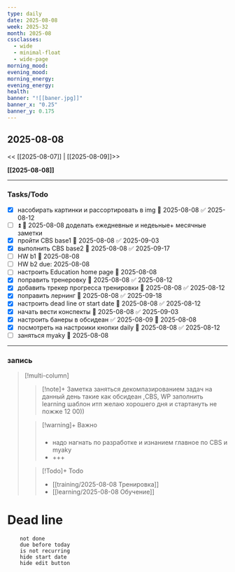 ```yaml
---
type: daily
date: 2025-08-08
week: 2025-32
month: 2025-08
cssclasses:
  - wide
  - minimal-float
  - wide-page
morning_mood: 
evening_mood: 
morning_energy: 
evening_energy: 
health: 
banner: "![[baner.jpg]]"
banner_x: "0.25"
banner_y: 0.175
---
```

## 2025-08-08

<< [[2025-08-07]] | [[2025-08-09]]>>

**[[2025-08-08]]**





---
### Tasks/Todo
- [x] насобирать картинки и рассортировать в img  📅 2025-08-08 ✅ 2025-08-12
- [ ] ⏫ 📅 2025-08-08 доделать ежедневные и недеьные+ месячные заметки
- [x] пройти CBS base1 📅 2025-08-08 ✅ 2025-09-03
- [x] выполнить СBS base2 📅 2025-08-08 ✅ 2025-09-17
- [ ] HW b1 📅 2025-08-08 
- [ ] HW b2 due: 2025-08-08
- [ ] настроить Education home page 📅 2025-08-08 
- [x] поправить тренеровку 📅 2025-08-08 ✅ 2025-08-12
- [x] добавить трекер прогресса тренировки 📅 2025-08-08 ✅ 2025-08-12
- [x] поправить лернинг 📅 2025-08-08 ✅ 2025-09-18
- [x] настроить dead line от start date 📅 2025-08-08 ✅ 2025-08-12
- [x] начать вести конспекты 📅 2025-08-08 ✅ 2025-09-03
- [x] настроить банеры  в обсидеан ✅ 2025-08-09 📅 2025-08-08 
- [x] посмотреть на настроики кнопки daily 📅 2025-08-08 ✅ 2025-08-12
- [ ]  заняться myaky 📅 2025-08-08 

---


### запись

> [!multi-column]
> > [!note]+ Заметка
> > заняться декомпазированием задач на данный день
> > такие как обсидеан ,CBS, WP
> > заполнить  learning шаблон итп
> > желаю хорошего дня и стартануть не пожже 12 00))
>
> > [!warning]+ Важно
> > ### 
> > -   надо нагнать по разработке и изнанием главное по CBS и myaky
> > -   +++
>
> > [!Todo]+ Todo
> > - [[training/2025-08-08  Тренировка]]
> > - [[learning/2025-08-08 Обучение]]


# Dead line

```tasks
	not done
	due before today
	is not recurring
	hide start date
	hide edit button
```